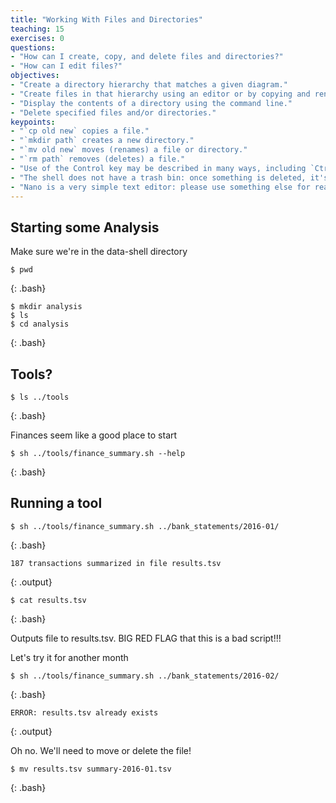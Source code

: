 ```yaml
---
title: "Working With Files and Directories"
teaching: 15
exercises: 0
questions:
- "How can I create, copy, and delete files and directories?"
- "How can I edit files?"
objectives:
- "Create a directory hierarchy that matches a given diagram."
- "Create files in that hierarchy using an editor or by copying and renaming existing files."
- "Display the contents of a directory using the command line."
- "Delete specified files and/or directories."
keypoints:
- "`cp old new` copies a file."
- "`mkdir path` creates a new directory."
- "`mv old new` moves (renames) a file or directory."
- "`rm path` removes (deletes) a file."
- "Use of the Control key may be described in many ways, including `Ctrl-X`, `Control-X`, and `^X`."
- "The shell does not have a trash bin: once something is deleted, it's really gone."
- "Nano is a very simple text editor: please use something else for real work."
---
```


## Starting some Analysis

Make sure we're in the data-shell directory
~~~
$ pwd
~~~
{: .bash}

~~~
$ mkdir analysis
$ ls
$ cd analysis
~~~
{: .bash}

## Tools?

~~~
$ ls ../tools
~~~
{: .bash}

Finances seem like a good place to start

~~~
$ sh ../tools/finance_summary.sh --help
~~~
{: .bash}

## Running a tool

~~~
$ sh ../tools/finance_summary.sh ../bank_statements/2016-01/
~~~
{: .bash}

~~~
187 transactions summarized in file results.tsv
~~~
{: .output}

~~~
$ cat results.tsv
~~~
{: .bash}

Outputs file to results.tsv. BIG RED FLAG that this is a bad script!!!

Let's try it for another month
~~~
$ sh ../tools/finance_summary.sh ../bank_statements/2016-02/
~~~
{: .bash}

~~~
ERROR: results.tsv already exists
~~~
{: .output}

Oh no. We'll need to move or delete the file!

~~~
$ mv results.tsv summary-2016-01.tsv
~~~
{: .bash}
